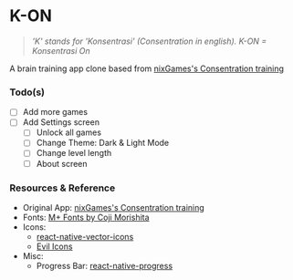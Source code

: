 # K-ON
> *'K' stands for 'Konsentrasi' (Consentration in english). K-ON = Konsentrasi On*

A brain training app clone based from [nixGames's Consentration training](https://play.google.com/store/apps/details?id=com.nixgames.concentration&hl=en&gl=US)

### Todo(s)
- [ ] Add more games
- [ ] Add Settings screen
  - [ ] Unlock all games
  - [ ] Change Theme: Dark & Light Mode
  - [ ] Change level length
  - [ ] About screen

### Resources & Reference
- Original App: [nixGames's Consentration training](https://play.google.com/store/apps/details?id=com.nixgames.concentration&hl=en&gl=US)
- Fonts: [M+ Fonts by Coji Morishita](https://mplusfonts.github.io/)
- Icons: 
  - [react-native-vector-icons](https://github.com/oblador/react-native-vector-icons)
  - [Evil Icons](https://evil-icons.io/)
- Misc: 
  - Progress Bar: [react-native-progress](https://github.com/oblador/react-native-progress)